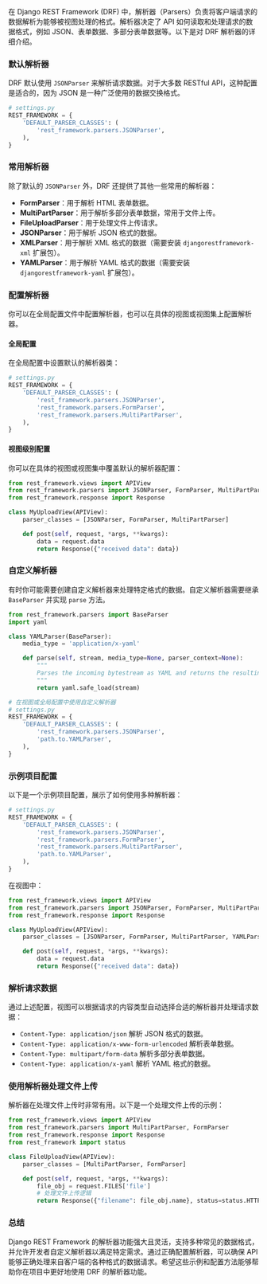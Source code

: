 在 Django REST Framework (DRF) 中，解析器（Parsers）负责将客户端请求的数据解析为能够被视图处理的格式。解析器决定了 API 如何读取和处理请求的数据格式，例如 JSON、表单数据、多部分表单数据等。以下是对 DRF 解析器的详细介绍。

### 默认解析器

DRF 默认使用 `JSONParser` 来解析请求数据。对于大多数 RESTful API，这种配置是适合的，因为 JSON 是一种广泛使用的数据交换格式。

```python
# settings.py
REST_FRAMEWORK = {
    'DEFAULT_PARSER_CLASSES': (
        'rest_framework.parsers.JSONParser',
    ),
}
```

### 常用解析器

除了默认的 `JSONParser` 外，DRF 还提供了其他一些常用的解析器：

- **FormParser**：用于解析 HTML 表单数据。
- **MultiPartParser**：用于解析多部分表单数据，常用于文件上传。
- **FileUploadParser**：用于处理文件上传请求。
- **JSONParser**：用于解析 JSON 格式的数据。
- **XMLParser**：用于解析 XML 格式的数据（需要安装 `djangorestframework-xml` 扩展包）。
- **YAMLParser**：用于解析 YAML 格式的数据（需要安装 `djangorestframework-yaml` 扩展包）。

### 配置解析器

你可以在全局配置文件中配置解析器，也可以在具体的视图或视图集上配置解析器。

#### 全局配置

在全局配置中设置默认的解析器类：

```python
# settings.py
REST_FRAMEWORK = {
    'DEFAULT_PARSER_CLASSES': (
        'rest_framework.parsers.JSONParser',
        'rest_framework.parsers.FormParser',
        'rest_framework.parsers.MultiPartParser',
    ),
}
```

#### 视图级别配置

你可以在具体的视图或视图集中覆盖默认的解析器配置：

```python
from rest_framework.views import APIView
from rest_framework.parsers import JSONParser, FormParser, MultiPartParser
from rest_framework.response import Response

class MyUploadView(APIView):
    parser_classes = [JSONParser, FormParser, MultiPartParser]

    def post(self, request, *args, **kwargs):
        data = request.data
        return Response({"received data": data})
```

### 自定义解析器

有时你可能需要创建自定义解析器来处理特定格式的数据。自定义解析器需要继承 `BaseParser` 并实现 `parse` 方法。

```python
from rest_framework.parsers import BaseParser
import yaml

class YAMLParser(BaseParser):
    media_type = 'application/x-yaml'

    def parse(self, stream, media_type=None, parser_context=None):
        """
        Parses the incoming bytestream as YAML and returns the resulting data.
        """
        return yaml.safe_load(stream)

# 在视图或全局配置中使用自定义解析器
# settings.py
REST_FRAMEWORK = {
    'DEFAULT_PARSER_CLASSES': (
        'rest_framework.parsers.JSONParser',
        'path.to.YAMLParser',
    ),
}
```

### 示例项目配置

以下是一个示例项目配置，展示了如何使用多种解析器：

```python
# settings.py
REST_FRAMEWORK = {
    'DEFAULT_PARSER_CLASSES': (
        'rest_framework.parsers.JSONParser',
        'rest_framework.parsers.FormParser',
        'rest_framework.parsers.MultiPartParser',
        'path.to.YAMLParser',
    ),
}
```

在视图中：

```python
from rest_framework.views import APIView
from rest_framework.parsers import JSONParser, FormParser, MultiPartParser
from rest_framework.response import Response

class MyUploadView(APIView):
    parser_classes = [JSONParser, FormParser, MultiPartParser, YAMLParser]

    def post(self, request, *args, **kwargs):
        data = request.data
        return Response({"received data": data})
```

### 解析请求数据

通过上述配置，视图可以根据请求的内容类型自动选择合适的解析器并处理请求数据：

- `Content-Type: application/json` 解析 JSON 格式的数据。
- `Content-Type: application/x-www-form-urlencoded` 解析表单数据。
- `Content-Type: multipart/form-data` 解析多部分表单数据。
- `Content-Type: application/x-yaml` 解析 YAML 格式的数据。

### 使用解析器处理文件上传

解析器在处理文件上传时非常有用。以下是一个处理文件上传的示例：

```python
from rest_framework.views import APIView
from rest_framework.parsers import MultiPartParser, FormParser
from rest_framework.response import Response
from rest_framework import status

class FileUploadView(APIView):
    parser_classes = [MultiPartParser, FormParser]

    def post(self, request, *args, **kwargs):
        file_obj = request.FILES['file']
        # 处理文件上传逻辑
        return Response({"filename": file_obj.name}, status=status.HTTP_201_CREATED)
```

### 总结

Django REST Framework 的解析器功能强大且灵活，支持多种常见的数据格式，并允许开发者自定义解析器以满足特定需求。通过正确配置解析器，可以确保 API 能够正确处理来自客户端的各种格式的数据请求。希望这些示例和配置方法能够帮助你在项目中更好地使用 DRF 的解析器功能。